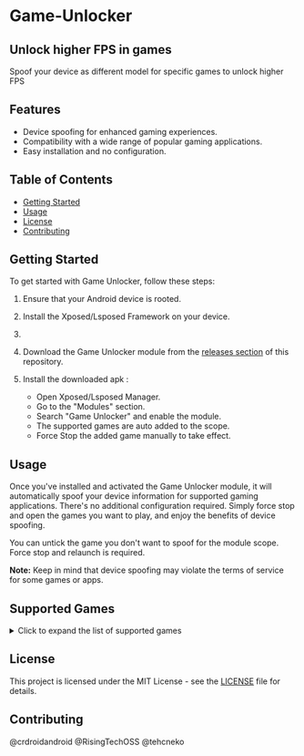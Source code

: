 # Game-Unlocker
## Unlock higher FPS in games
Spoof your device as different model for specific games to unlock higher FPS

## Features

- Device spoofing for enhanced gaming experiences.
- Compatibility with a wide range of popular gaming applications.
- Easy installation and no configuration.

## Table of Contents

- [Getting Started](#getting-started)
- [Usage](#usage)
- [License](#license)
- [Contributing](#contributing)

## Getting Started

To get started with Game Unlocker, follow these steps:

1. Ensure that your Android device is rooted.

2. Install the Xposed/Lsposed Framework on your device.
3. 
4. Download the Game Unlocker module from the [releases section](https://github.com/rushiranpise/game-unlocker/releases) of this repository.

5. Install the downloaded apk :
   - Open Xposed/Lsposed Manager.
   - Go to the "Modules" section.
   - Search "Game Unlocker" and enable the module.
   - The supported games are auto added to the scope.
   - Force Stop the added game manually to take effect.

## Usage

Once you've installed and activated the Game Unlocker module, it will automatically spoof your device information for supported gaming applications. There's no additional configuration required. Simply force stop and open the games you want to play, and enjoy the benefits of device spoofing.

You can untick the game you don't want to spoof for the module scope. Force stop and relaunch is required.

**Note:** Keep in mind that device spoofing may violate the terms of service for some games or apps.

## Supported Games

<details>
  <summary>Click to expand the list of supported games</summary>

  - https://play.google.com/store/apps/details?id=com.activision.callofduty.shooter
  - https://play.google.com/store/apps/details?id=com.dts.freefiremax
  - https://play.google.com/store/apps/details?id=com.dts.freefireth
  - https://play.google.com/store/apps/details?id=com.ea.gp.apexlegendsmobilefps
  - https://play.google.com/store/apps/details?id=com.ea.gp.fifamobile
  - https://play.google.com/store/apps/details?id=com.epicgames.fortnite
  - https://play.google.com/store/apps/details?id=com.epicgames.portal
  - https://play.google.com/store/apps/details?id=com.gameloft.android.ANMP.GloftA9HM
  - https://play.google.com/store/apps/details?id=com.garena.game.codm
  - https://play.google.com/store/apps/details?id=com.levelinfinite.hotta.gp
  - https://play.google.com/store/apps/details?id=com.levelinfinite.sgameGlobal
  - https://play.google.com/store/apps/details?id=com.madfingergames.legends
  - https://play.google.com/store/apps/details?id=com.mobile.legends
  - https://play.google.com/store/apps/details?id=com.netease.lztgglobal
  - https://play.google.com/store/apps/details?id=com.pearlabyss.blackdesertm
  - https://play.google.com/store/apps/details?id=com.pearlabyss.blackdesertm.gl
  - https://play.google.com/store/apps/details?id=com.pubg.imobile
  - https://play.google.com/store/apps/details?id=com.pubg.krmobile
  - https://play.google.com/store/apps/details?id=com.rekoo.pubgm
  - https://play.google.com/store/apps/details?id=com.riotgames.league.wildrift
  - https://play.google.com/store/apps/details?id=com.riotgames.league.wildrifttw
  - https://play.google.com/store/apps/details?id=com.riotgames.league.wildriftvn
  - https://play.google.com/store/apps/details?id=com.supercell.clashofclans
  - https://play.google.com/store/apps/details?id=com.tencent.ig
  - https://play.google.com/store/apps/details?id=com.tencent.tmgp.kr.codm
  - https://play.google.com/store/apps/details?id=com.tencent.tmgp.pubgmhd
  - https://play.google.com/store/apps/details?id=com.tencent.tmgp.sgame
  - https://play.google.com/store/apps/details?id=com.vng.codmvn
  - https://play.google.com/store/apps/details?id=com.vng.mlbbvn
  - https://play.google.com/store/apps/details?id=com.vng.pubgmobile

</details>

## License

This project is licensed under the MIT License - see the [LICENSE](LICENSE) file for details.

## Contributing

@crdroidandroid
@RisingTechOSS
@tehcneko


